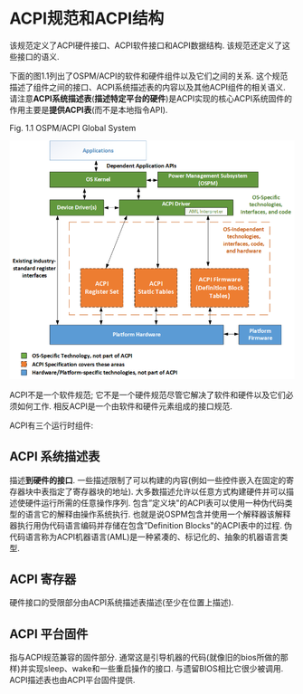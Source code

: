 


# ACPI规范和ACPI结构

该规范定义了ACPI硬件接口、ACPI软件接口和ACPI数据结构. 该规范还定义了这些接口的语义. 

下面的图1.1列出了OSPM/ACPI的软件和硬件组件以及它们之间的关系. 这个规范描述了组件之间的接口、ACPI系统描述表的内容以及其他ACPI组件的相关语义. 请注意**ACPI系统描述表**(**描述特定平台的硬件**)是ACPI实现的核心ACPI系统固件的作用主要是**提供ACPI表**(而不是本地指令API). 

Fig. 1.1 OSPM/ACPI Global System

![2021-09-15-13-27-26.png](./images/2021-09-15-13-27-26.png)

ACPI不是一个软件规范; 它不是一个硬件规范尽管它解决了软件和硬件以及它们必须如何工作. 相反ACPI是一个由软件和硬件元素组成的接口规范. 

ACPI有三个运行时组件:

## ACPI 系统描述表

描述**到硬件的接口**. 一些描述限制了可以构建的内容(例如一些控件嵌入在固定的寄存器块中表指定了寄存器块的地址). 大多数描述允许以任意方式构建硬件并可以描述使硬件运行所需的任意操作序列. 包含”定义块"的ACPI表可以使用一种伪代码类型的语言它的解释由操作系统执行. 也就是说OSPM包含并使用一个解释器该解释器执行用伪代码语言编码并存储在包含”Definition Blocks"的ACPI表中的过程. 伪代码语言称为ACPI机器语言(AML)是一种紧凑的、标记化的、抽象的机器语言类型. 

## ACPI 寄存器

硬件接口的受限部分由ACPI系统描述表描述(至少在位置上描述). 

## ACPI 平台固件 

指与ACPI规范兼容的固件部分. 通常这是引导机器的代码(就像旧的bios所做的那样)并实现sleep、wake和一些重启操作的接口. 与遗留BIOS相比它很少被调用. ACPI描述表也由ACPI平台固件提供. 


